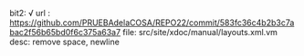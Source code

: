 bit2: √
url : https://github.com/PRUEBAdelaCOSA/REPO22/commit/583fc36c4b2b3c7abac2f56b65bd0f6c375a63a7
file: src/site/xdoc/manual/layouts.xml.vm
desc: remove space, newline
